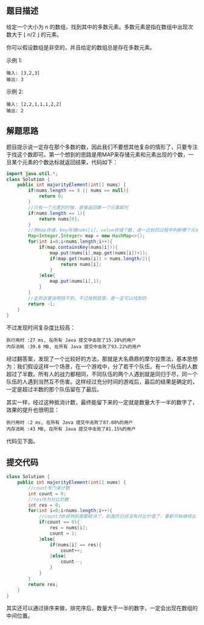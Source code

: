 ## 题目描述

给定一个大小为 n 的数组，找到其中的多数元素。多数元素是指在数组中出现次数大于 ⌊ n/2 ⌋ 的元素。

你可以假设数组是非空的，并且给定的数组总是存在多数元素。

示例 1:

```
输入: [3,2,3]
输出: 3
```

示例 2:


```
输入: [2,2,1,1,1,2,2]
输出: 2
```


## 解题思路

题目提示说一定存在那个多数的数，因此我们不要想其他复杂的情形了，只要专注于找这个数即可。第一个想到的思路是用MAP来存储元素和元素出现的个数，一旦某个元素的个数达标就返回结果，代码如下：

```java
import java.util.*;
class Solution {
    public int majorityElement(int[] nums) {
        if(nums.length == 0 || nums == null){
            return 0;
        }
        //只有一个元素的时候，直接返回第一个元素即可
        if(nums.length == 1){
            return nums[0];
        }
        //用map存储，key存储nums[i]，value存储个数，逐一比较的过程中判断哪个元素个数大于一半就返回
        Map<Integer,Integer> map = new HashMap<>();
        for(int i=0;i<nums.length;i++){
            if(map.containsKey(nums[i])){
                map.put(nums[i],map.get(nums[i])+1);
                if(map.get(nums[i]) > nums.length/2){
                    return nums[i];
                }
            }else{
                map.put(nums[i],1);
            }
        }
        //走到这里说明找不到，不过按照题意，是一定可以找到的
        return -1;
    }
}
```

不过发现时间复杂度比较高：


```
执行用时 :27 ms, 在所有 Java 提交中击败了15.28%的用户
内存消耗 :39.8 MB, 在所有 Java 提交中击败了93.22%的用户
```

经过翻答案，发现了一个比较好的方法，那就是大名鼎鼎的摩尔投票法，基本思想为：我们假设这样一个场景，在一个游戏中，分了若干个队伍，有一个队伍的人数超过了半数。所有人的战力都相同，不同队伍的两个人遇到就是同归于尽，同一个队伍的人遇到当然互不伤害。这样经过充分时间的游戏后，最后的结果是确定的，一定是超过半数的那个队伍留在了最后。

其实一样，经过这种抵消计数，最终能留下来的一定就是数量大于一半的数字了，效果的提升也很明显：



```
执行用时 :2 ms, 在所有 Java 提交中击败了87.08%的用户
内存消耗 :43 MB, 在所有 Java 提交中击败了81.15%的用户
```

代码见下面。

## 提交代码



```java
class Solution {
    public int majorityElement(int[] nums) {
        //count专门来计数
        int count = 0;
        //res作为对比的数
        int res = 0;
        for(int i=0;i<nums.length;i++){
            //count为0说明前面都抵消了，前面的已经没有对比价值了，重新开始继续比
            if(count == 0){
                res = nums[i];
                count = 1;
            }else{
                if(nums[i] == res){
                    count++;
                }else{
                    count--;
                }
            }
        }
        return res;
    }
}
```

其实还可以通过排序来做，排完序后，数量大于一半的数字，一定会出现在数组的中间位置。
